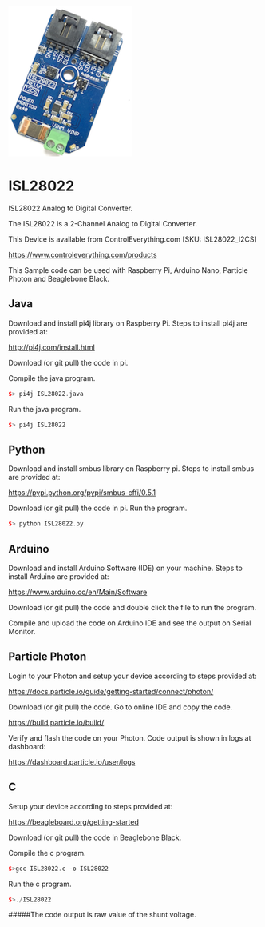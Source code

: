 [![ISL28022](ISL28022_I2CS.png)](https://www.controleverything.com/content/Analog-Digital-Converters?sku=ISL28022_I2CADC)
# ISL28022
ISL28022 Analog to Digital Converter.

The ISL28022 is a 2-Channel Analog to Digital Converter.

This Device is available from ControlEverything.com [SKU: ISL28022_I2CS]

https://www.controleverything.com/products

This Sample code can be used with Raspberry Pi, Arduino Nano, Particle Photon and Beaglebone Black.

## Java
Download and install pi4j library on Raspberry Pi. Steps to install pi4j are provided at:

http://pi4j.com/install.html

Download (or git pull) the code in pi.

Compile the java program.
```cpp
$> pi4j ISL28022.java
```

Run the java program.
```cpp
$> pi4j ISL28022
```

## Python
Download and install smbus library on Raspberry pi. Steps to install smbus are provided at:

https://pypi.python.org/pypi/smbus-cffi/0.5.1

Download (or git pull) the code in pi. Run the program.

```cpp
$> python ISL28022.py
```

## Arduino
Download and install Arduino Software (IDE) on your machine. Steps to install Arduino are provided at:

https://www.arduino.cc/en/Main/Software

Download (or git pull) the code and double click the file to run the program.

Compile and upload the code on Arduino IDE and see the output on Serial Monitor.


## Particle Photon
Login to your Photon and setup your device according to steps provided at:

https://docs.particle.io/guide/getting-started/connect/photon/

Download (or git pull) the code. Go to online IDE and copy the code.

https://build.particle.io/build/

Verify and flash the code on your Photon. Code output is shown in logs at dashboard:

https://dashboard.particle.io/user/logs


## C
Setup your device according to steps provided at:

https://beagleboard.org/getting-started

Download (or git pull) the code in Beaglebone Black.

Compile the c program.
```cpp
$>gcc ISL28022.c -o ISL28022
```
Run the c program.
```cpp
$>./ISL28022
```
#####The code output is raw value of the shunt voltage.
